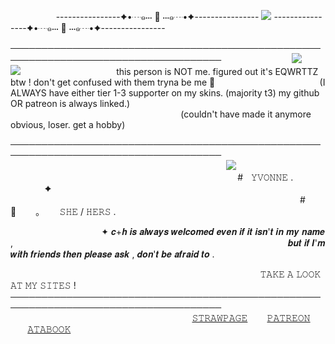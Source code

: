         ----------------✦•┈๑⋅⋅⋅ 🖤 ⋅⋅⋅๑┈•✦----------------  ![](https://komarev.com/ghpvc/?username=yvoisen&color=73ae21&style=plastic&label=🍓STALKERS&base=4274)  ----------------✦•┈๑⋅⋅⋅ 🖤 ⋅⋅⋅๑┈•✦----------------

────────────────────────────────────────────────────────────────────────────────────
            ![](https://cdn.discordapp.com/attachments/934596480310853685/1401130980873342977/image.png?ex=688f2869&is=688dd6e9&hm=19adeb87c9393d81002ee1d14a48b704fe450fa3b871f449a7b1411ae268226f&)   ![](https://cdn.discordapp.com/attachments/934596480310853685/1401167471582515271/image.png?ex=688f4a65&is=688df8e5&hm=fa32d3fedfe5daee242c0ae609fd9c5e793c164f95f0fa62c0efe65a6ce6d3b8&)
  
                                 this person is NOT me. figured out it's EQWRTTZ btw ! don't get confused with them tryna be me 🥀
                  (I ALWAYS have either tier 1-3 supporter on my skins. (majority t3) my github OR patreon is always linked.)
                              (couldn't have made it anymore obvious, loser. get a hobby)
                                              
────────────────────────────────────────────────────────────────────────────────────
                                                     
  
                                      ![](https://cdn.discordapp.com/attachments/934596480310853685/1396966231499739176/IMG_20250718_035132_edit_72345416756668.png?ex=688c87ef&is=688b366f&hm=a18d9987997acee163a8e7d5b105da823f5cb10a0a5556b61f45e9ce6fd3862d&=&format=webp&quality=lossless&width=500&height=500)
  
  
                                                           #    𝚈𝚅𝙾𝙽𝙽𝙴   .       ✦
                                                   #   🍓     ｡     𝚂𝙷𝙴 / 𝙷𝙴𝚁𝚂   .

                ✦ 𝒄+𝒉 𝒊𝒔 𝒂𝒍𝒘𝒂𝒚𝒔 𝒘𝒆𝒍𝒄𝒐𝒎𝒆𝒅 𝒆𝒗𝒆𝒏 𝒊𝒇 𝒊𝒕 𝒊𝒔𝒏'𝒕 𝒊𝒏 𝒎𝒚 𝒏𝒂𝒎𝒆 ,
                                                𝒃𝒖𝒕 𝒊𝒇 𝑰'𝒎 𝒘𝒊𝒕𝒉 𝒇𝒓𝒊𝒆𝒏𝒅𝒔 𝒕𝒉𝒆𝒏 𝒑𝒍𝒆𝒂𝒔𝒆 𝒂𝒔𝒌 , 𝒅𝒐𝒏'𝒕 𝒃𝒆 𝒂𝒇𝒓𝒂𝒊𝒅 𝒕𝒐 .
                 

                                            𝚃𝙰𝙺𝙴 𝙰 𝙻𝙾𝙾𝙺 𝙰𝚃 𝙼𝚈 𝚂𝙸𝚃𝙴𝚂 !
────────────────────────────────────────────────────────────────────────────────────       
                                          [𝚂𝚃𝚁𝙰𝚆𝙿𝙰𝙶𝙴](https://glisteny.straw.page)    [𝙿𝙰𝚃𝚁𝙴𝙾𝙽](https://www.patreon.com/yvoisenn)    [𝙰𝚃𝙰𝙱𝙾𝙾𝙺](https://yvoisen.atabook.org)

